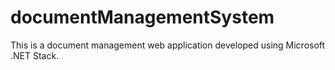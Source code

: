# documentManagementSystem
This is a document management web application developed using Microsoft .NET Stack.
